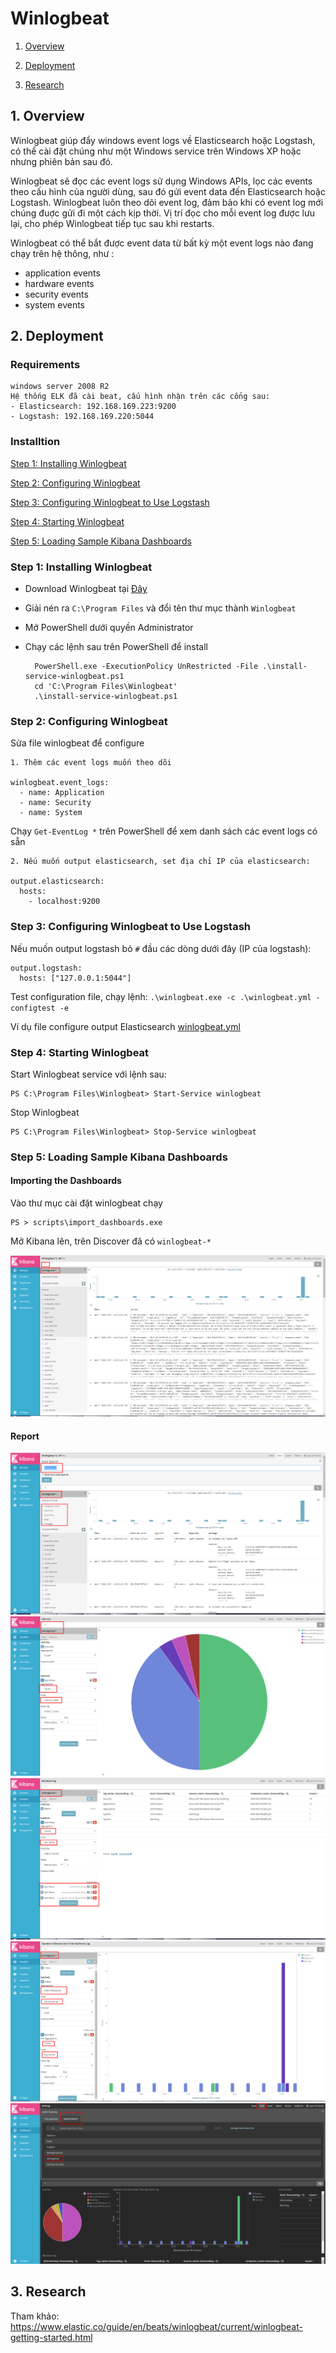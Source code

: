 # Winlogbeat

1. [Overview](#overview)

2. [Deployment](#deployment)

3. [Research](#research)

<a name="overview"></a>

## 1. Overview

Winlogbeat giúp đẩy windows event logs về Elasticsearch hoặc Logstash, có thể cài đặt chúng như một Windows service trên Windows XP hoặc nhưng phiên bản sau đó.

Winlogbeat sẽ đọc các event logs sử dụng Windows APIs, lọc các events theo cấu hình của người dùng, sau đó gửi event data đến Elasticsearch hoặc Logstash. Winlogbeat luôn theo dõi event log, đảm bảo khi có event log mới chúng đuợc gửi đi một cách kịp thời. Vị trí đọc cho mỗi event log được lưu lại, cho phép Winlogbeat tiếp tục sau khi restarts.

Winlogbeat có thể bắt được event data từ bất kỳ một event logs nào đang chạy trên hệ thông, như :
- application events
- hardware events
- security events
- system events 	

<a name="deployment"></a>
## 2. Deployment
### Requirements
	windows server 2008 R2
	Hệ thống ELK đã cài beat, cấu hình nhận trên các cổng sau:
	- Elasticsearch: 192.168.169.223:9200
	- Logstash: 192.168.169.220:5044
	 

### Installtion

[Step 1: Installing Winlogbeat](#step1)

[Step 2: Configuring Winlogbeat](#step2)

[Step 3: Configuring Winlogbeat to Use Logstash](#step3)

[Step 4: Starting Winlogbeat](#step4)

[Step 5: Loading Sample Kibana Dashboards](#step5)


<a name="step1"></a>
### Step 1: Installing Winlogbeat 

* Download Winlogbeat tại [Đây](https://www.elastic.co/downloads/beats/winlogbeat)
* Giải nén ra `C:\Program Files` và đổi tên thư mục thành `Winlogbeat`
* Mở PowerShell dưới quyền Administrator
* Chạy các lệnh sau trên PowerShell để install 
		
		PowerShell.exe -ExecutionPolicy UnRestricted -File .\install-service-winlogbeat.ps1
		cd 'C:\Program Files\Winlogbeat'
		.\install-service-winlogbeat.ps1


<a name="step2"></a>
### Step 2: Configuring Winlogbeat

Sửa file winlogbeat để configure

	1. Thêm các event logs muốn theo dõi
		
	winlogbeat.event_logs:
	  - name: Application
	  - name: Security
	  - name: System

Chạy `Get-EventLog *` trên PowerShell để xem danh sách các event logs có sẵn

	2. Nếu muốn output elasticsearch, set địa chỉ IP của elasticsearch:

	output.elasticsearch:
	  hosts:
	    - localhost:9200


<a name="step3"></a>
### Step 3: Configuring Winlogbeat to Use Logstash

Nếu muốn output logstash bỏ `#` đầu các dòng dưới đây (IP của logstash):

	output.logstash:
	  hosts: ["127.0.0.1:5044"]

Test configuration file, chạy lệnh: `.\winlogbeat.exe -c .\winlogbeat.yml -configtest -e`

Ví dụ file configure output Elasticsearch [winlogbeat.yml](winlogbeat.yml)

<a name="step4"></a>
### Step 4: Starting Winlogbeat

Start Winlogbeat service với lệnh sau:

	PS C:\Program Files\Winlogbeat> Start-Service winlogbeat

Stop Winlogbeat
	
	PS C:\Program Files\Winlogbeat> Stop-Service winlogbeat

<a name="step5"></a>
### Step 5: Loading Sample Kibana Dashboards

#### Importing the Dashboards

Vào thư mục cài đặt winlogbeat chạy

	PS > scripts\import_dashboards.exe

Mở Kibana lên, trên Discover đã có `winlogbeat-*	`

<img src = "img\kibana.png">

#### Report
<img src="img\1.png">

<img src="img\2.png">

<img src="img\3.png">

<img src="img\4.png">

<img src="img\5.png">

<a name="research"></a>
## 3. Research
Tham khảo: https://www.elastic.co/guide/en/beats/winlogbeat/current/winlogbeat-getting-started.html
 
